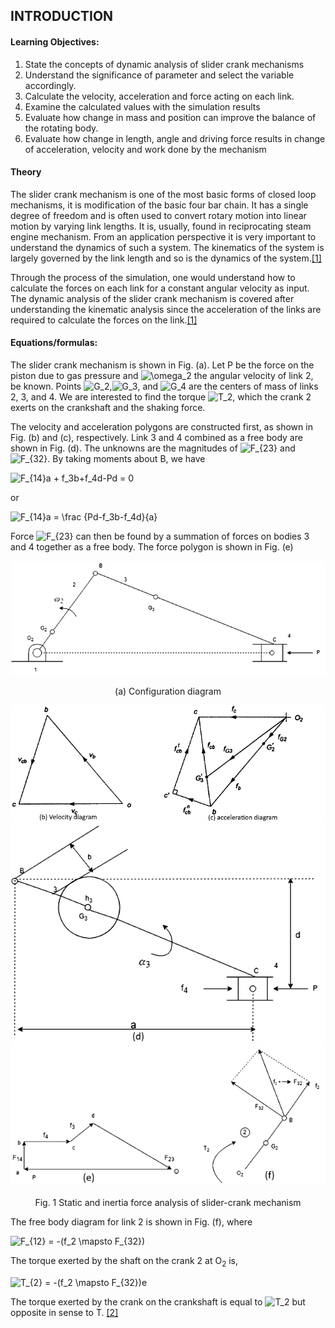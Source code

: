 ## INTRODUCTION<br>

#### Learning Objectives:

1. State the concepts of dynamic analysis of slider crank mechanisms
2. Understand the significance of parameter and select the variable accordingly.
3. Calculate the velocity, acceleration and force acting on each link.
4. Examine the calculated values with the simulation results
5. Evaluate how change in mass and position can improve the balance of the rotating body.
6. Evaluate how change in length, angle and driving force results in change of acceleration, velocity and work done by the mechanism



#### Theory
The slider crank mechanism is one of the most basic forms of closed loop mechanisms, it is modification of the basic four bar chain. It has a single degree of freedom and is often used to convert rotary motion into linear motion by varying link lengths. It is, usually, found in reciprocating steam engine mechanism. From an application perspective it is very important to understand the dynamics of such a system. The kinematics of the system is largely governed by the link length and so is the dynamics of the system.<a href="references.html">[1]</a>

Through the process of the simulation, one would understand how to calculate the forces on each link for a constant angular velocity as input. The dynamic analysis of the slider crank mechanism is covered after understanding the kinematic analysis since the acceleration of the links are required to calculate the forces on the link.<a href="references.html">[1]</a>

#### Equations/formulas:
The slider crank mechanism is shown in Fig. (a). Let P be the force on the piston due to gas pressure and <img src="http://latex.codecogs.com/gif.latex?\omega_2" title="\omega_2" /> the angular velocity of link 2, be known. Points <img src="http://latex.codecogs.com/gif.latex?G_2" title="G_2" />,<img src="http://latex.codecogs.com/gif.latex?G_3" title="G_3" />, and <img src="http://latex.codecogs.com/gif.latex?G_4" title="G_4" /> are the centers of mass of links 2, 3, and 4. We are interested to find the torque <img src="http://latex.codecogs.com/gif.latex?T_2" title="T_2" />, which the crank 2 exerts on the crankshaft and the shaking force.

The velocity and acceleration polygons are constructed first, as shown in Fig. (b) and (c), respectively. Link 3 and 4 combined as a free body are shown in Fig. (d). The unknowns are the magnitudes of <img src="http://latex.codecogs.com/gif.latex?F_{23}" title="F_{23}" /> and <img src="http://latex.codecogs.com/gif.latex?F_{32}" title="F_{32}" />. By taking moments about B, we have

<img src="http://latex.codecogs.com/gif.latex?F_{14}a&space;&plus;&space;f_3b&plus;f_4d-Pd&space;=&space;0" title="F_{14}a + f_3b+f_4d-Pd = 0" />

or

<img src="http://latex.codecogs.com/gif.latex?F_{14}a&space;=&space;\frac&space;{Pd-f_3b-f_4d}{a}" title="F_{14}a = \frac {Pd-f_3b-f_4d}{a}" />

Force <img src="http://latex.codecogs.com/gif.latex?F_{23}" title="F_{23}" /> can then be found by a summation of forces on bodies 3 and 4 together as a free body. The force polygon is shown in Fig. (e)

<center><img src="images/formula.png"></center>
<center><p>(a)	Configuration diagram</p></center>
<center><img src="images/formula1.png"></center>
<center><img src="images/formula2.png"></center>
<center><img src="images/formula3.png"></center><br>
<center>Fig. 1 Static and inertia force analysis of slider-crank mechanism</center>

The free body diagram for link 2 is shown in Fig. (f), where

<img src="http://latex.codecogs.com/gif.latex?F_{12}&space;=&space;-(f_2&space;\mapsto&space;F_{32})" title="F_{12} = -(f_2 \mapsto F_{32})" />

The torque exerted by the shaft on the crank 2 at O<sub>2</sub> is,

<img src="http://latex.codecogs.com/gif.latex?T_{2}&space;=&space;-(f_2&space;\mapsto&space;F_{32})e" title="T_{2} = -(f_2 \mapsto F_{32})e" />

The torque exerted by the crank on the crankshaft is equal to <img src="http://latex.codecogs.com/gif.latex?T_2" title="T_2" /> but opposite in sense to T. <a href="references.html">[2]</a>
